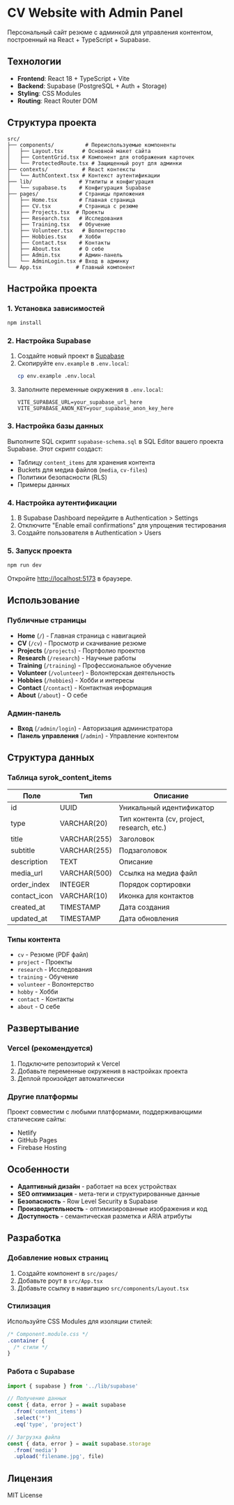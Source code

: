 # CV Website with Admin Panel

Персональный сайт резюме с админкой для управления контентом, построенный на React + TypeScript + Supabase.

## Технологии

- **Frontend**: React 18 + TypeScript + Vite
- **Backend**: Supabase (PostgreSQL + Auth + Storage)
- **Styling**: CSS Modules
- **Routing**: React Router DOM

## Структура проекта

```
src/
├── components/          # Переиспользуемые компоненты
│   ├── Layout.tsx      # Основной макет сайта
│   ├── ContentGrid.tsx # Компонент для отображения карточек
│   └── ProtectedRoute.tsx # Защищенный роут для админки
├── contexts/           # React контексты
│   └── AuthContext.tsx # Контекст аутентификации
├── lib/               # Утилиты и конфигурация
│   └── supabase.ts    # Конфигурация Supabase
├── pages/             # Страницы приложения
│   ├── Home.tsx       # Главная страница
│   ├── CV.tsx         # Страница с резюме
│   ├── Projects.tsx  # Проекты
│   ├── Research.tsx   # Исследования
│   ├── Training.tsx   # Обучение
│   ├── Volunteer.tsx   # Волонтерство
│   ├── Hobbies.tsx    # Хобби
│   ├── Contact.tsx    # Контакты
│   ├── About.tsx      # О себе
│   ├── Admin.tsx      # Админ-панель
│   └── AdminLogin.tsx # Вход в админку
└── App.tsx           # Главный компонент
```

## Настройка проекта

### 1. Установка зависимостей

```bash
npm install
```

### 2. Настройка Supabase

1. Создайте новый проект в [Supabase](https://supabase.com)
2. Скопируйте `env.example` в `.env.local`:
   ```bash
   cp env.example .env.local
   ```
3. Заполните переменные окружения в `.env.local`:
   ```env
   VITE_SUPABASE_URL=your_supabase_url_here
   VITE_SUPABASE_ANON_KEY=your_supabase_anon_key_here
   ```

### 3. Настройка базы данных

Выполните SQL скрипт `supabase-schema.sql` в SQL Editor вашего проекта Supabase. Этот скрипт создаст:

- Таблицу `content_items` для хранения контента
- Buckets для медиа файлов (`media`, `cv-files`)
- Политики безопасности (RLS)
- Примеры данных

### 4. Настройка аутентификации

1. В Supabase Dashboard перейдите в Authentication > Settings
2. Отключите "Enable email confirmations" для упрощения тестирования
3. Создайте пользователя в Authentication > Users

### 5. Запуск проекта

```bash
npm run dev
```

Откройте [http://localhost:5173](http://localhost:5173) в браузере.

## Использование

### Публичные страницы

- **Home** (`/`) - Главная страница с навигацией
- **CV** (`/cv`) - Просмотр и скачивание резюме
- **Projects** (`/projects`) - Портфолио проектов
- **Research** (`/research`) - Научные работы
- **Training** (`/training`) - Профессиональное обучение
- **Volunteer** (`/volunteer`) - Волонтерская деятельность
- **Hobbies** (`/hobbies`) - Хобби и интересы
- **Contact** (`/contact`) - Контактная информация
- **About** (`/about`) - О себе

### Админ-панель

- **Вход** (`/admin/login`) - Авторизация администратора
- **Панель управления** (`/admin`) - Управление контентом

## Структура данных

### Таблица syrok_content_items

| Поле | Тип | Описание |
|------|-----|----------|
| id | UUID | Уникальный идентификатор |
| type | VARCHAR(20) | Тип контента (cv, project, research, etc.) |
| title | VARCHAR(255) | Заголовок |
| subtitle | VARCHAR(255) | Подзаголовок |
| description | TEXT | Описание |
| media_url | VARCHAR(500) | Ссылка на медиа файл |
| order_index | INTEGER | Порядок сортировки |
| contact_icon | VARCHAR(10) | Иконка для контактов |
| created_at | TIMESTAMP | Дата создания |
| updated_at | TIMESTAMP | Дата обновления |

### Типы контента

- `cv` - Резюме (PDF файл)
- `project` - Проекты
- `research` - Исследования
- `training` - Обучение
- `volunteer` - Волонтерство
- `hobby` - Хобби
- `contact` - Контакты
- `about` - О себе

## Развертывание

### Vercel (рекомендуется)

1. Подключите репозиторий к Vercel
2. Добавьте переменные окружения в настройках проекта
3. Деплой произойдет автоматически

### Другие платформы

Проект совместим с любыми платформами, поддерживающими статические сайты:
- Netlify
- GitHub Pages
- Firebase Hosting

## Особенности

- **Адаптивный дизайн** - работает на всех устройствах
- **SEO оптимизация** - мета-теги и структурированные данные
- **Безопасность** - Row Level Security в Supabase
- **Производительность** - оптимизированные изображения и код
- **Доступность** - семантическая разметка и ARIA атрибуты

## Разработка

### Добавление новых страниц

1. Создайте компонент в `src/pages/`
2. Добавьте роут в `src/App.tsx`
3. Добавьте ссылку в навигацию `src/components/Layout.tsx`

### Стилизация

Используйте CSS Modules для изоляции стилей:
```css
/* Component.module.css */
.container {
  /* стили */
}
```

### Работа с Supabase

```typescript
import { supabase } from '../lib/supabase'

// Получение данных
const { data, error } = await supabase
  .from('content_items')
  .select('*')
  .eq('type', 'project')

// Загрузка файла
const { data, error } = await supabase.storage
  .from('media')
  .upload('filename.jpg', file)
```

## Лицензия

MIT License